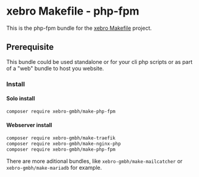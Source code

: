 xebro Makefile - php-fpm
======

This is the php-fpm bundle for the [xebro Makefile](https://github.com/xebro-gmbh/make-core) project.

## Prerequisite
This bundle could be used standalone or for your cli php scripts or as part of a "web" bundle to host you website.

### Install

#### Solo install
```bash
composer require xebro-gmbh/make-php-fpm
```

#### Webserver install

```bash
composer require xebro-gmbh/make-traefik
composer require xebro-gmbh/make-nginx-php
composer require xebro-gmbh/make-php-fpm
```

There are more aditional bundles, like `xebro-gmbh/make-mailcatcher` or `xebro-gmbh/make-mariadb` for example.
